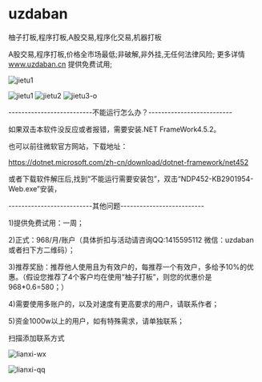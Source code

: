 # uzdaban
柚子打板,程序打板,A股交易,程序化交易,机器打板

A股交易,程序打板,价格全市场最低;非破解,非外挂,无任何法律风险;
更多详情 www.uzdaban.cn  提供免费试用;

![jietu1](https://user-images.githubusercontent.com/477210/215308259-05653fd1-1ffd-4d72-be51-bffccf7a7151.jpg)

![jietu1](https://user-images.githubusercontent.com/477210/215307515-2c8ea785-7573-4b90-a138-3ef7dcf67930.jpg)
![jietu2](https://user-images.githubusercontent.com/477210/215307518-393362e8-4db7-42f5-87c8-679a884196b5.jpg)
![jietu3-o](https://user-images.githubusercontent.com/477210/215307530-359e8da6-6c7d-4ae8-b7f7-e5fb7c75bfb8.png)



--------------------------不能运行怎么办？--------------------------

如果双击本软件没反应或者报错，需要安装.NET FrameWork4.5.2。

也可以前往微软官方网站，下载地址：

https://dotnet.microsoft.com/zh-cn/download/dotnet-framework/net452 

或者下载软件解压后,找到“不能运行需要安装包”，双击“NDP452-KB2901954-Web.exe”安装，












--------------------------其他问题--------------------------

1)提供免费试用：一周；

2)正式：968/月/账户（具体折扣与活动请咨询QQ:1415595112 微信：uzdaban 或者扫下方二维码）；

3)推荐奖励：推荐他人使用且为有效户的，每推荐一个有效户，多给予10%的优惠。（假设您推荐了4个客户均在使用“柚子打板”，则您的优惠价是968*0.6=580；）

4)需要使用多账户的，以及对速度有更高要求的用户，请联系作者；

5)资金1000w以上的用户，如有特殊需求，请单独联系；


扫描添加联系方式

![lianxi-wx](https://user-images.githubusercontent.com/477210/215308199-262e09dc-d691-4b5e-8a94-024c1707d7e1.jpeg)

![lianxi-qq](https://user-images.githubusercontent.com/477210/215308206-5c91c1c3-926b-4306-afcc-1c3be4064588.jpeg)


